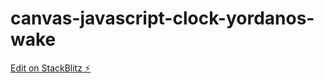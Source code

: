 # canvas-javascript-clock-yordanos-wake

[Edit on StackBlitz ⚡️](https://stackblitz.com/edit/canvas-javascript-clock-yordanos-wake)